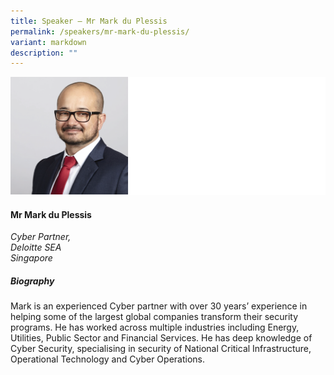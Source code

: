 ```yaml
---
title: Speaker – Mr Mark du Plessis
permalink: /speakers/mr-mark-du-plessis/
variant: markdown
description: ""
---
```

![](/images/2025%20speakers/Mark_du_Plessis.png)
#### **Mr Mark du Plessis**

*Cyber Partner, <br> Deloitte SEA<br>Singapore*

##### **Biography**
Mark is an experienced Cyber partner with over 30 years’ experience in helping some of the largest global companies transform their security programs. He has worked across multiple industries including Energy, Utilities, Public Sector and Financial Services. He has deep knowledge of Cyber Security, specialising in security of National Critical Infrastructure, Operational Technology and Cyber Operations.